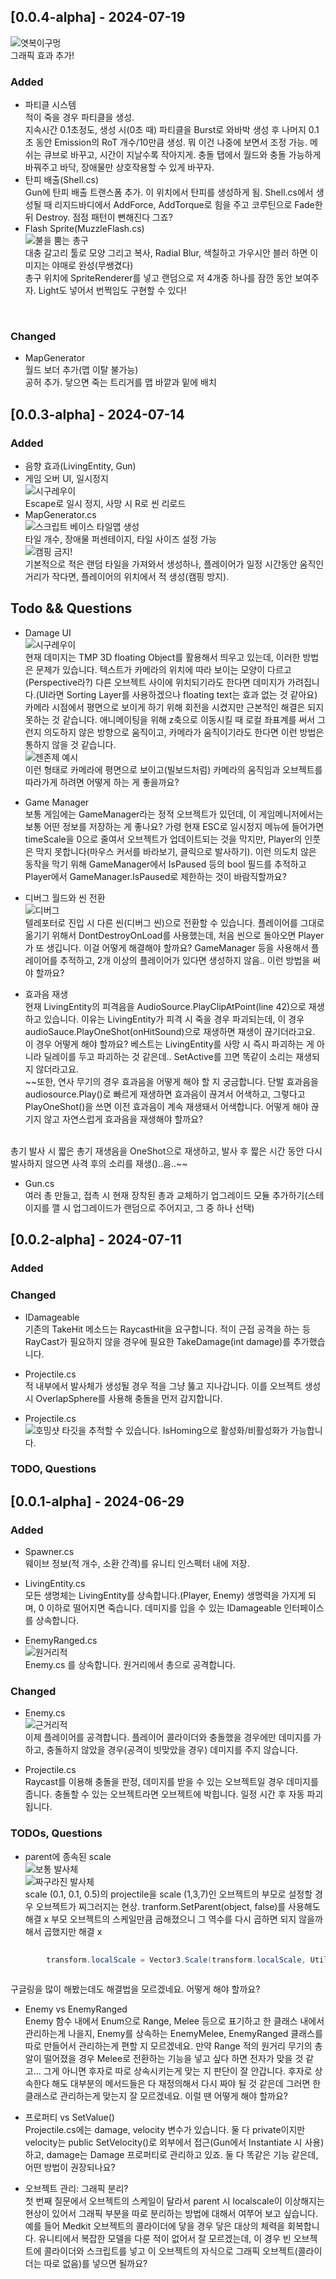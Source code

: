 

## [0.0.4-alpha] - 2024-07-19

![엿복이구멍](img/004a-프리뷰-cmp.gif)<br>
그래픽 효과 추가!

### Added
- 파티클 시스템<br>
적이 죽을 경우 파티클을 생성.<br>
지속시간 0.1초정도, 생성 시(0초 때) 파티클을 Burst로 와바박 생성 후 나머지 0.1초 동안 Emission의 RoT 개수/10만큼 생성. 뭐 이건 나중에 보면서 조정 가능. 메쉬는 큐브로 바꾸고, 시간이 지날수록 작아지게. 충돌 탭에서 월드와 충돌 가능하게 바꿔주고 바닥, 장애물만 상호작용할 수 있게 바꾸자.  <br>
- 탄피 배출(Shell.cs)<br>
Gun에 탄피 배출 트랜스폼 추가. 이 위치에서 탄피를 생성하게 됨. Shell.cs에서 생성될 때 리지드바디에서 AddForce, AddTorque로 힘을 주고 코루틴으로 Fade한 뒤 Destroy. 점점 패턴이 뻔해진다 그죠?<br>
- Flash Sprite(MuzzleFlash.cs)<br>
![불을 뿜는 총구](img/004a-불을%20뿜는%20총구.png)<br>
대충 갈고리 툴로 모양 그리고 복사, Radial Blur, 색칠하고 가우시안 블러 하면 이미지는 야매로 완성(무쌩겼다)<br>
총구 위치에 SpriteRenderer를 넣고 랜덤으로 저 4개중 하나를 잠깐 동안 보여주자. Light도 넣어서 번쩍임도 구현할 수 있다!
<br>

### Changed<br>
- MapGenerator<br>
월드 보더 추가(맵 이탈 불가능)<br>
공허 추가. 닿으면 죽는 트리거를 맵 바깥과 밑에 배치





## [0.0.3-alpha] - 2024-07-14
### Added
- 음향 효과(LivingEntity, Gun)
- 게임 오버 UI, 일시정지  
![시구레우이](img/003a-Pause-GameOver-cmp.gif)   
Escape로 일시 정지, 사망 시 R로 씬 리로드
- MapGenerator.cs    
![스크립트 베이스 타일맵 생성](img/003a-MapGenerator.gif)<br>
타일 개수, 장애물 퍼센테이지, 타일 사이즈 설정 가능<br>
![캠핑 금지!](img/003a-Map-Camping.gif)  
기본적으로 적은 랜덤 타일을 가져와서 생성하나, 플레이어가 일정 시간동안 움직인 거리가 작다면, 플레이어의 위치에서 적 생성(캠핑 방지).


## 

## Todo && Questions
- Damage UI  
![시구레우이](img/003a-시구레우이.png)  
현재 데미지는 TMP 3D floating Object를 활용해서 띄우고 있는데, 이러한 방법은 문제가 있습니다. 텍스트가 카메라의 위치에 따라 보이는 모양이 다르고(Perspective라?) 다른 오브젝트 사이에 위치되기라도 한다면 데미지가 가려집니다.(UI라면 Sorting Layer를 사용하겠으나 floating text는 효과 없는 것 같아요)<br>
카메라 시점에서 평면으로 보이게 하기 위해 회전을 시켰지만 근본적인 해결은 되지 못하는 것 같습니다. 애니메이팅을 위해 z축으로 이동시킬 때 로컬 좌표계를 써서 그런지 의도하지 않은 방향으로 움직이고, 카메라가 움직이기라도 한다면 이런 방법은 통하지 않을 것 같습니다. <br>
![젠존제 예시](img/003a-젠존제.gif)<br>
이런 형태로 카메라에 평면으로 보이고(빌보드처럼) 카메라의 움직임과 오브젝트를 따라가게 하려면 어떻게 하는 게 좋을까요?

- Game Manager<br>
보통 게임에는 GameManager라는 정적 오브젝트가 있던데, 이 게임메니저에서는 보통 어떤 정보를 저장하는 게 좋나요? 가령 현재 ESC로 일시정지 메뉴에 들어가면 timeScale을 0으로 줄여서 오브젝트가 업데이트되는 것을 막지만, Player의 인풋은 막지 못합니다(마우스 커서를 바라보기, 클릭으로 발사하기). 이런 의도치 않은 동작을 막기 위해 GameManager에서 IsPaused 등의 bool 필드를 추적하고 Player에서 GameManager.IsPaused로 제한하는 것이 바람직할까요?<br>
- 디버그 월드와 씬 전환  <br>
![디버그](img/003a-Debug.gif)  
텔레포터로 진입 시 다른 씬(디버그 씬)으로 전환할 수 있습니다. 플레이어를 그대로 옮기기 위해서 DontDestroyOnLoad를 사용했는데, 처음 씬으로 돌아오면 Player가 또 생깁니다. 이걸 어떻게 해결해야 할까요? GameManager 등을 사용해서 플레이어를 추적하고, 2개 이상의 플레이어가 있다면 생성하지 않음.. 이런 방법을 써야 할까요?

- 효과음 재생<br>
현재 LivingEntity의 피격음을 AudioSource.PlayClipAtPoint(line 42)으로 재생하고 있습니다. 이유는 LivingEntity가 피격 시 죽을 경우 파괴되는데, 이 경우 audioSauce.PlayOneShot(onHitSound)으로 재생하면 재생이 끊기더라고요. 이 경우 어떻게 해야 할까요? 베스트는 LivingEntity를 사망 시 즉시 파괴하는 게 아니라 딜레이를 두고 파괴하는 것 같은데.. SetActive를 끄면 똑같이 소리는 재생되지 않더라고요.<br>
~~또한, 연사 무기의 경우 효과음을 어떻게 해야 할 지 궁금합니다. 단발 효과음을 audiosource.Play()로 빠르게 재생하면 효과음이 끊겨서 어색하고, 그렇다고 PlayOneShot()을 쓰면 이전 효과음이 계속 재생돼서 어색합니다. 어떻게 해야 끊기지 않고 자연스럽게 효과음을 재생해야 할까요?<br>
<br>
  총기 발사 시 짧은 총기 재생음을 OneShot으로 재생하고, 발사 후 짧은 시간 동안 다시 발사하지 않으면 사격 후의 소리를 재생()..음..~~

- Gun.cs<br>
여러 총 만들고, 접촉 시 현재 장착된 총과 교체하기
업그레이드 모듈 추가하기(스테이지를 깰 시 업그레이드가 랜덤으로 주어지고, 그 중 하나 선택)




## [0.0.2-alpha] - 2024-07-11

### Added

### Changed

- IDamageable <br>
기존의 TakeHit 메소드는 RaycastHit을 요구합니다. 적이 근접 공격을 하는 등 RayCast가 필요하지 않을 경우에 필요한 TakeDamage(int damage)를 추가했습니다.
- Projectile.cs  
적 내부에서 발사체가 생성될 경우 적을 그냥 뚫고 지나갑니다. 이를 오브젝트 생성 시 OverlapSphere를 사용해 충돌을 먼저 감지합니다.

- Projectile.cs  
![호밍샷](img/002A-HomingShot(cmp).gif)
타깃을 추적할 수 있습니다. IsHoming으로 활성화/비활성화가 가능합니다.


### TODO, Questions


## [0.0.1-alpha] - 2024-06-29



### Added
- Spawner.cs <br>
웨이브 정보(적 개수, 소환 간격)를 유니티 인스펙터 내에 저장. 

- LivingEntity.cs <br>
모든 생명체는 LivingEntity를 상속합니다.(Player, Enemy)
생명력을 가지게 되며, 0 이하로 떨어지면 죽습니다.
데미지를 입을 수 있는 IDamageable 인터페이스를 상속합니다.

- EnemyRanged.cs<br>
![원거리적](img/001alpha_Enemy(Ranged).gif) <br>
Enemy.cs 를 상속합니다. 원거리에서 총으로 공격합니다.


### Changed

- Enemy.cs<br>
![근거리적](img/alpha001_Enemy(Meele).gif)<br>
이제 플레이어를 공격합니다. 플레이어 콜라이더와 충돌했을 경우에만 데미지를 가하고, 충돌하지 않았을 경우(공격이 빗맞았을 경우) 데미지를 주지 않습니다.

- Projectile.cs <br>
 Raycast를 이용해 충돌을 판정, 데미지를 받을 수 있는 오브젝트일 경우 데미지를 줍니다. 충돌할 수 있는 오브젝트라면 오브젝트에 박힙니다. 일정 시간 후 자동 파괴됩니다.


### TODOs, Questions

- parent에 종속된 scale <br>
![보통 발사체](img/localScale%20이슈%20(3).png) <br>
![짜구라진 발사체](img/localScale%20이슈%20(2).png) <br>
scale (0.1, 0.1, 0.5)의 projectile을 scale (1,3,7)인 오브젝트의 부모로 설정할 경우 오브젝트가 찌그러지는 현상.
tranform.SetParent(object, false)를 사용해도 해결 x
부모 오브젝트의 스케일만큼 곱해졌으니 그 역수를 다시 곱하면 되지 않을까 해서 곱했지만 해결 x

``` cs
        
        transform.localScale = Vector3.Scale(transform.localScale, Utilities.GetReciprocalVector(hit.transform.localScale));
       
```
구글링을 많이 해봤는데도 해결법을 모르겠네요. 어떻게 해야 할까요?

- Enemy vs EnemyRanged <br>
Enemy 함수 내에서 Enum으로 Range, Melee 등으로 표기하고 한 클래스 내에서 관리하는게 나을지, Enemy를 상속하는 EnemyMelee, EnemyRanged 클래스를 따로 만들어서 관리하는게 편할 지 모르겠네요. 만약 Range 적의 원거리 무기의 총알이 떨어졌을 경우 Melee로 전환하는 기능을 넣고 싶다 하면 전자가 맞을 것 같고... 그게 아니면 후자로 따로 상속시키는게 맞는 지 판단이 잘 안갑니다. 후자로 상속한다 해도 대부분의 메서드들은 다 재정의해서 다시 짜야 될 것 같은데 그러면 한 클래스로 관리하는게 맞는지 잘 모르겠네요. 이럴 땐 어떻게 해야 할까요?

- 프로퍼티 vs SetValue() <br>
Projectile.cs에는 damage, velocity 변수가 있습니다.
둘 다 private이지만 velocity는 public SetVelocity()로 외부에서 접근(Gun에서 Instantiate 시 사용)하고, damage는 Damage 프로퍼티로 관리하고 있죠.
둘 다 똑같은 기능 같은데, 어떤 방법이 권장되나요?

- 오브젝트 관리: 그래픽 분리? <br>
첫 번째 질문에서 오브젝트의 스케일이 달라서 parent 시 localscale이 이상해지는 현상이 있어서 그래픽 부분을 따로 분리하는 방법에 대해서 여쭈어 보고 싶습니다.
예를 들어 Medkit 오브젝트의 콜라이더에 닿을 경우 닿은 대상의 체력을 회복합니다.
유니티에서 복잡한 모델을 다룬 적이 없어서 잘 모르겠는데, 이 경우 빈 오브젝트에 콜라이더와 스크립트를 넣고 이 오브젝트의 자식으로 그래픽 오브젝트(콜라이더는 따로 없음)를 넣으면 될까요?
